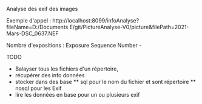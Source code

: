 Analyse des exif des images

Exemple d'appel : http://localhost:8099/infoAnalyse?fileName=D:/Documents E/git/PictureAnalyse-V0/picture&filePath=2021-Mars-DSC_0637.NEF

Nombre d'expositions :  Exposure Sequence Number -

TODO 
* Balayser tous les fichiers d'un répertoire,
* récupérer des info données
* stocker dans des base
** sql pour le nom du fichier et sont répertoire
** nosql pour les Exif
* lire les données en base pour un ou plusieurs exif

